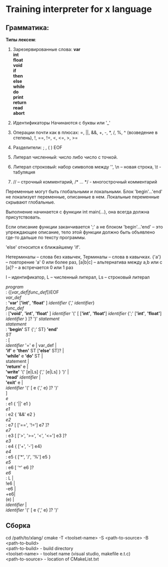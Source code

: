 Training interpreter for x language  
===========================================
Грамматика:
-----------------------------------

**Типы лексем**:
 
1) Зарезервированные слова:
**var**  
**int**  
**float**  
**void**  
**if**  
**then**  
**else**  
**while**  
**do**  
**print**  
**return**  
**read**  
**abort**

2) Идентификаторы
Начинаются с буквы или '_'

3) Операции почти как в плюсах:
=, ||, &&, +, -, *, /, %, ^ (возведение в степень), !, ==, !=, <, <=, >, >=

4) Разделители:
; , ( ) EOF

5) Литерал численный:
число либо число с точкой.

6) Литерал строковый:
набор символов между '', \n – новая строка, \t - табуляция

7) // – строчный комментарий, /* ... */ - многострочный комментарий

Переменные могут быть глобальными и локальными. Блок 'begin'…'end' 
не локализует переменные, описанные в нем. 
Локальные переменные скрывают глобальные.

Выполнение начинается с функции int main(…), она всегда должна присутствовать.

Если описание функции заканчивается ';' а не блоком 'begin'…'end' – это упреждающее описание, тело этой функции должно быть объявлено где-то дальше по тексту программы.

'else' относится к ближайшему 'if'.

Нетерминалы – слова без кавычек,
Терминалы – слова в кавычках.
{'a'} – повторение 'a'  0 или более раз,
[a|b|c] – альтернатива между a,b или c
[a]? – a встречается 0 или 1 раз

I – идентификатор,
L – численный литерал,
Ls – строковый литерал

*program*  
	:	{[*var_def*|*func_def*]}EOF  
*var_def*  
	:	**'var'** [**'int'**, **'float'** ]  *identifier* {',' *identifier*}  
*func_def*  
	:	[**'void'**, **'int'**, **'float'** ] *identifier* '(' [ [**'int'**, **'float'**] *identifier* {';' [**'int'**, **'float'**] *identifier* } ]? ')' *statement*  
*statement*  
	:	**'begin'** ST {';' ST} **'end'**  
*ST*  
	:	[  
    *identifier* '=' e | var_def |    
    **'if'** e **'then'** ST [**'else'** ST]? |  
    **'while'** e **'do'** ST |  
    statement |  
   **'return'** e |  
    **'write'** '('  [e|Ls] {',' [e|Ls] } ')'  |  
    **'read'** *identifier* |  
    **'exit'** e |  
    *identifier* '(' [ e {',' e} ]? ')'  
    ]  
*e*  
	:	e1 { '||' e1 }  
*e1*  
	:	e2 { '&&' e2 }  
*e2*  
	:	e7 [ ['==', '!=']  e7 ]?  
*e7*  
	:	e3 [  ['>', '>=', '<', '<='] e3 ]?  
*e3*  
	:	e4 { ['+', '-'] e4}  
*e4*  
	:	e5 { ['*', '/', '%']  e5 }  
*e5*  
	:	e6 [ '^' e6 ]?  
*e6*  
	:	L |  
    !e6 |  
    -e6 |  
    +e6|  
    (e) |  
    *identifier* |  
    *identifier* '(' [ e {',' e} ]? ')'


Сборка
------

cd /path/to/xlang/
cmake -T \<toolset-name\> -S \<path-to-source\> -B \<path-to-build\>  
\<path-to-build> - build directory  
\<toolset-name> - toolset name (visual studio, makefile e.t.c)  
\<path-to-source> - location of CMakeList.txt  

